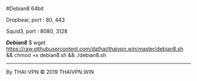 #Debian8 64bit

Dropbear, port : 80, 443

Squid3, port : 8080, 3128

*******Debian8*******
$ wget https://raw.githubusercontent.com/dathai/thaivpn.win/master/debian8.sh && chmod +x debian8.sh && ./debian8.sh
***********************
By THAI-VPN © 2019 THAIVPN.WIN

